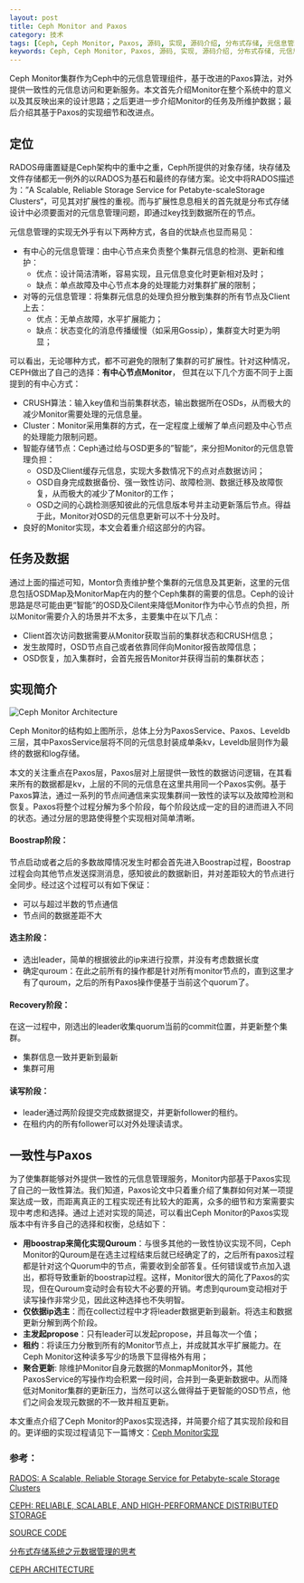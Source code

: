```yaml
---
layout: post
title: Ceph Monitor and Paxos
category: 技术
tags: [Ceph, Ceph Monitor, Paxos, 源码, 实现, 源码介绍, 分布式存储, 元信息管理, 一致性协议]
keywords: Ceph, Ceph Monitor, Paxos, 源码, 实现, 源码介绍, 分布式存储, 元信息管理, 一致性协议
---
```


Ceph Monitor集群作为Ceph中的元信息管理组件，基于改进的Paxos算法，对外提供一致性的元信息访问和更新服务。本文首先介绍Monitor在整个系统中的意义以及其反映出来的设计思路；之后更进一步介绍Monitor的任务及所维护数据；最后介绍其基于Paxos的实现细节和改进点。



## **定位**

RADOS毋庸置疑是Ceph架构中的重中之重，Ceph所提供的对象存储，块存储及文件存储都无一例外的以RADOS为基石和最终的存储方案。论文中将RADOS描述为：”A Scalable, Reliable Storage Service for Petabyte-scaleStorage Clusters“，可见其对扩展性的重视。而与扩展性息息相关的首先就是分布式存储设计中必须要面对的元信息管理问题，即通过key找到数据所在的节点。

元信息管理的实现无外乎有以下两种方式，各自的优缺点也显而易见：

- 有中心的元信息管理：由中心节点来负责整个集群元信息的检测、更新和维护：
  - 优点：设计简洁清晰，容易实现，且元信息变化时更新相对及时；
  - 缺点：单点故障及中心节点本身的处理能力对集群扩展的限制；
- 对等的元信息管理：将集群元信息的处理负担分散到集群的所有节点及Client上去：
  - 优点：无单点故障，水平扩展能力；
  - 缺点：状态变化的消息传播缓慢（如采用Gossip），集群变大时更为明显；

可以看出，无论哪种方式，都不可避免的限制了集群的可扩展性。针对这种情况，CEPH做出了自己的选择：**有中心节点Monitor**， 但其在以下几个方面不同于上面提到的有中心方式：

- CRUSH算法：输入key值和当前集群状态，输出数据所在OSDs，从而极大的减少Monitor需要处理的元信息量。
- Cluster：Monitor采用集群的方式，在一定程度上缓解了单点问题及中心节点的处理能力限制问题。
- 智能存储节点：Ceph通过给与OSD更多的”智能“，来分担Monitor的元信息管理负担：
  - OSD及Client缓存元信息，实现大多数情况下的点对点数据访问；
  - OSD自身完成数据备份、强一致性访问、故障检测、数据迁移及故障恢复，从而极大的减少了Monitor的工作；
  - OSD之间的心跳检测感知彼此的元信息版本号并主动更新落后节点。得益于此，Monitor对OSD的元信息更新可以不十分及时。
- 良好的Monitor实现，本文会着重介绍这部分的内容。




## **任务及数据**

通过上面的描述可知，Montor负责维护整个集群的元信息及其更新，这里的元信息包括OSDMap及MonitorMap在内的整个Ceph集群的需要的信息。Ceph的设计思路是尽可能由更“智能”的OSD及Cilent来降低Monitor作为中心节点的负担，所以Monitor需要介入的场景并不太多，主要集中在以下几点：

- Client首次访问数据需要从Monitor获取当前的集群状态和CRUSH信息；
- 发生故障时，OSD节点自己或者依靠同伴向Monitor报告故障信息；
- OSD恢复，加入集群时，会首先报告Monitor并获得当前的集群状态；




## **实现简介**

![Ceph Monitor Architecture](http://i.imgur.com/pmj3VAj.png)

Ceph Monitor的结构如上图所示，总体上分为PaxosService、Paxos、Leveldb三层，其中PaxosService层将不同的元信息封装成单条kv，Leveldb层则作为最终的数据和log存储。

本文的关注重点在Paxos层，Paxos层对上层提供一致性的数据访问逻辑，在其看来所有的数据都是kv，上层的不同的元信息在这里共用同一个Paxos实例。基于Paxos算法，通过一系列的节点间通信来实现集群间一致性的读写以及故障检测和恢复。Paxos将整个过程分解为多个阶段，每个阶段达成一定的目的进而进入不同的状态。通过分层的思路使得整个实现相对简单清晰。

#### **Boostrap阶段：**

节点启动或者之后的多数故障情况发生时都会首先进入Boostrap过程，Boostrap过程会向其他节点发送探测消息，感知彼此的数据新旧，并对差距较大的节点进行全同步。经过这个过程可以有如下保证：

- 可以与超过半数的节点通信
- 节点间的数据差距不大

#### **选主阶段：**

- 选出leader，简单的根据彼此的ip来进行投票，并没有考虑数据长度
- 确定quroum：在此之前所有的操作都是针对所有monitor节点的，直到这里才有了quroum，之后的所有Paxos操作便基于当前这个quorum了。

#### **Recovery阶段：**

在这一过程中，刚选出的leader收集quorum当前的commit位置，并更新整个集群。

- 集群信息一致并更新到最新
- 集群可用

#### **读写阶段：**

- leader通过两阶段提交完成数据提交，并更新follower的租约。
- 在租约内的所有follower可以对外处理读请求。



## **一致性与Paxos**

为了使集群能够对外提供一致性的元信息管理服务，Monitor内部基于Paxos实现了自己的一致性算法。我们知道，Paxos论文中只着重介绍了集群如何对某一项提案达成一致，而距离真正的工程实现还有比较大的距离，众多的细节和方案需要实现中考虑和选择。通过上述对实现的简述，可以看出Ceph Monitor的Paxos实现版本中有许多自己的选择和权衡，总结如下：

- **用boostrap来简化实现Quroum**：与很多其他的一致性协议实现不同，Ceph Monitor的Quroum是在选主过程结束后就已经确定了的，之后所有paxos过程都是针对这个Quorum中的节点，需要收到全部答复。任何错误或节点加入退出，都将导致重新的boostrap过程。这样，Monitor很大的简化了Paxos的实现，但在Quroum变动时会有较大不必要的开销。考虑到quroum变动相对于读写操作非常少见，因此这种选择也不失明智。
- **仅依据ip选主**：而在collect过程中才将leader数据更新到最新。将选主和数据更新分解到两个阶段。
- **主发起propose**：只有leader可以发起propose，并且每次一个值；
- **租约**：将读压力分散到所有的Monitor节点上，并成就其水平扩展能力。在Ceph Monitor这种读多写少的场景下显得格外有用；
- **聚合更新**: 除维护Monitor自身元数据的MonmapMonitor外，其他PaxosService的写操作均会积累一段时间，合并到一条更新数据中。从而降低对Monitor集群的更新压力，当然可以这么做得益于更智能的OSD节点，他们之间会发现元数据的不一致并相互更新。


本文重点介绍了Ceph Monitor的Paxos实现选择，并简要介绍了其实现阶段和目的。更详细的实现过程请见下一篇博文：[Ceph Monitor实现]()



### **参考：**

[RADOS: A Scalable, Reliable Storage Service for Petabyte-scale Storage Clusters](http://ceph.com/papers/weil-rados-pdsw07.pdf)

[CEPH: RELIABLE, SCALABLE, AND HIGH-PERFORMANCE DISTRIBUTED STORAGE](http://ceph.com/papers/weil-thesis.pdf)

[SOURCE CODE](https://github.com/ceph/ceph)

[分布式存储系统之元数据管理的思考](http://www.cnblogs.com/wuhuiyuan/p/4734012.html)

[CEPH ARCHITECTURE](http://docs.ceph.com/docs/master/architecture)





